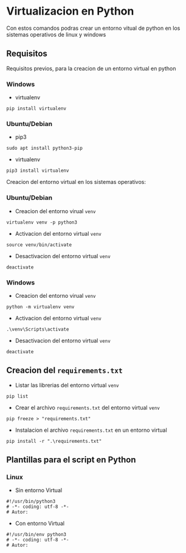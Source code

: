 # Virtualizacion en Python
Con estos comandos podras crear un entorno vitual de python en los sistemas operativos de linux y windows

## Requisitos
Requisitos previos, para la creacion de un entorno virtual en python

### Windows
- virtualenv
```
pip install virtualenv
```

### Ubuntu/Debian
- pip3
```
sudo apt install python3-pip
```

- virtualenv
```
pip3 install virtualenv
```

Creacion del entorno virtual en los sistemas operativos:

### Ubuntu/Debian
- Creacion del entorno virual `venv`
```
virtualenv venv -p python3
```
- Activacion del entorno virtual `venv`
```
source venv/bin/activate
```
- Desactivacion del entorno virtual `venv`
```
deactivate
```

### Windows
- Creacion del entorno virual `venv`
```
python -m virtualenv venv
```
- Activacion del entorno virtual `venv`
```
.\venv\Scripts\activate
```
- Desactivacion del entorno virtual `venv`
```
deactivate
```

## Creacion del `requirements.txt`

- Listar las librerias del entorno virtual `venv`
```
pip list
```
- Crear el archivo `requirements.txt` del entorno virtual `venv`
```
pip freeze > "requirements.txt"
```
- Instalacion el archivo `requirements.txt` en un entorno virtual
```
pip install -r ".\requirements.txt"
```

## Plantillas para el script en Python

### Linux

- Sin entorno Virtual
```
#!/usr/bin/python3
# -*- coding: utf-8 -*-
# Autor:
```

- Con entorno Virtual
```
#!/usr/bin/env python3
# -*- coding: utf-8 -*-
# Autor:
```


